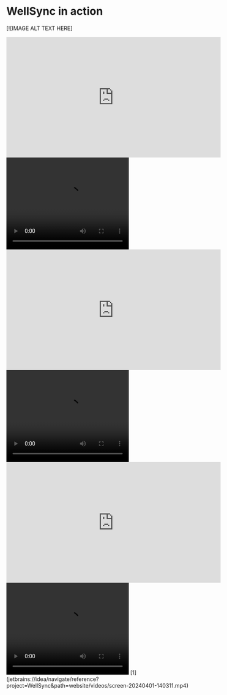 # WellSync in action

[![IMAGE ALT TEXT HERE]
<iframe width="560" height="315" src="https://www.youtube.com/embed/LPu5UyxhnFI?si=QkNDVLgWOl212cmG" title="YouTube video player" frameborder="0" allow="accelerometer; autoplay; clipboard-write; encrypted-media; gyroscope; picture-in-picture; web-share" referrerpolicy="strict-origin-when-cross-origin" allowfullscreen></iframe>

<video width="320" height="240" controls>
  <source src="https://www.youtube.com/embed/LPu5UyxhnFI?si=QkNDVLgWOl212cmG" type="video/mp4">
</video>

<iframe width="560" height="315" src="https://www.youtube.com/embed/n7P01g8YFbk?si=Yg01OcHFp8gcolNf" title="YouTube video player" frameborder="0" allow="accelerometer; autoplay; clipboard-write; encrypted-media; gyroscope; picture-in-picture; web-share" referrerpolicy="strict-origin-when-cross-origin" allowfullscreen></iframe>

<video width="320" height="240" controls>
  <source src="https://www.youtube.com/embed/n7P01g8YFbk?si=Yg01OcHFp8gcolNf" type="video/mp4">
</video>

<iframe width="560" height="315" src="https://www.youtube.com/embed/ZmJ5qJTA2tE?si=WuQnQQL-I5s_kA6U" title="YouTube video player" frameborder="0" allow="accelerometer; autoplay; clipboard-write; encrypted-media; gyroscope; picture-in-picture; web-share" referrerpolicy="strict-origin-when-cross-origin" allowfullscreen></iframe>

<video width="320" height="240" controls>
  <source src="https://www.youtube.com/embed/LPu5UyxhnFI?si=QkNDVLgWOl212cmG" type="video/mp4">
</video>
[1](jetbrains://idea/navigate/reference?project=WellSync&path=website/videos/screen-20240401-140311.mp4)